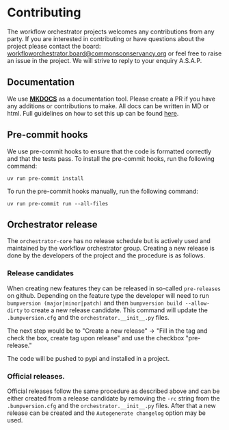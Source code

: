 # Contributing
The workflow orchestrator projects welcomes any contributions from any party. If you are interested in contributing
or have questions about the project please contact the board: workfloworchestrator.board@commonsconservancy.org or feel
free to raise an issue in the project. We will strive to reply to your enquiry A.S.A.P.

## Documentation
We use [**MKDOCS**](https://www.mkdocs.org) as a documentation tool. Please create a PR if you have any additions or contributions to make. All docs can be written in MD or html. Full guidelines on how to set this up can be found [here](development.md).

## Pre-commit hooks
We use pre-commit hooks to ensure that the code is formatted correctly and that the tests pass.
To install the pre-commit hooks, run the following command:

```shell
uv run pre-commit install
```

To run the pre-commit hooks manually, run the following command:

```shell
uv run pre-commit run --all-files
```

## Orchestrator release
The `orchestrator-core` has no release schedule but is actively used and maintained by the workflow orchestrator group.
Creating a new release is done by the developers of the project and the procedure is as follows.

### Release candidates
When creating new features they can be released in so-called `pre-releases` on github. Depending on the feature type the
developer will need to run `bumpversion (major|minor|patch)` and then `bumpversion build --allow-dirty` to create a new release
candidate. This command will update the `.bumpversion.cfg` and the `orchestrator.__init__.py` files.

The next step would be to "Create a new release" -> "Fill in the tag and check the box, create tag upon release" and
use the checkbox "pre-release."

The code will be pushed to pypi and installed in a project.

### Official releases.

Official releases follow the same procedure as described above and can be either created from a release candidate by
removing the `-rc` string from the `.bumpversion.cfg` and the `orchestrator.__init__.py` files. After that a new release
can be created and the `Autogenerate changelog` option may be used.
